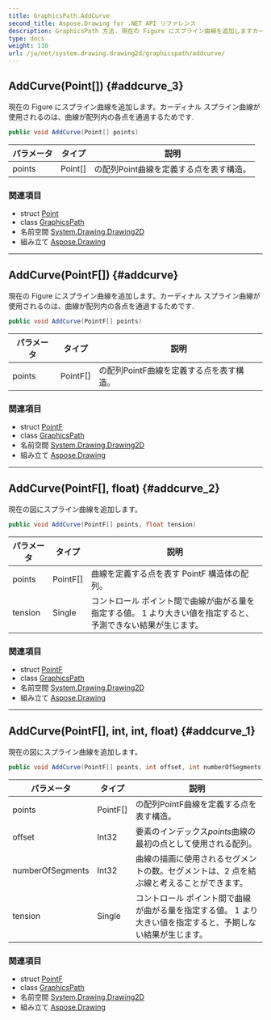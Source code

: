 ```yaml
---
title: GraphicsPath.AddCurve
second_title: Aspose.Drawing for .NET API リファレンス
description: GraphicsPath 方法. 現在の Figure にスプライン曲線を追加しますカーディナル スプライン曲線が使用されるのは曲線が配列内の各点を通過するためです.
type: docs
weight: 110
url: /ja/net/system.drawing.drawing2d/graphicspath/addcurve/
---
```

## AddCurve(Point[]) {#addcurve_3}

現在の Figure にスプライン曲線を追加します。カーディナル スプライン曲線が使用されるのは、曲線が配列内の各点を通過するためです.

```csharp
public void AddCurve(Point[] points)
```

| パラメータ | タイプ | 説明 |
| --- | --- | --- |
| points | Point[] | の配列Point曲線を定義する点を表す構造。 |

### 関連項目

* struct [Point](../../../system.drawing/point/)
* class [GraphicsPath](../)
* 名前空間 [System.Drawing.Drawing2D](../../graphicspath/)
* 組み立て [Aspose.Drawing](../../../)

---

## AddCurve(PointF[]) {#addcurve}

現在の Figure にスプライン曲線を追加します。カーディナル スプライン曲線が使用されるのは、曲線が配列内の各点を通過するためです.

```csharp
public void AddCurve(PointF[] points)
```

| パラメータ | タイプ | 説明 |
| --- | --- | --- |
| points | PointF[] | の配列PointF曲線を定義する点を表す構造。 |

### 関連項目

* struct [PointF](../../../system.drawing/pointf/)
* class [GraphicsPath](../)
* 名前空間 [System.Drawing.Drawing2D](../../graphicspath/)
* 組み立て [Aspose.Drawing](../../../)

---

## AddCurve(PointF[], float) {#addcurve_2}

現在の図にスプライン曲線を追加します。

```csharp
public void AddCurve(PointF[] points, float tension)
```

| パラメータ | タイプ | 説明 |
| --- | --- | --- |
| points | PointF[] | 曲線を定義する点を表す PointF 構造体の配列。 |
| tension | Single | コントロール ポイント間で曲線が曲がる量を指定する値。 1 より大きい値を指定すると、予測できない結果が生じます。 |

### 関連項目

* struct [PointF](../../../system.drawing/pointf/)
* class [GraphicsPath](../)
* 名前空間 [System.Drawing.Drawing2D](../../graphicspath/)
* 組み立て [Aspose.Drawing](../../../)

---

## AddCurve(PointF[], int, int, float) {#addcurve_1}

現在の図にスプライン曲線を追加します。

```csharp
public void AddCurve(PointF[] points, int offset, int numberOfSegments, float tension)
```

| パラメータ | タイプ | 説明 |
| --- | --- | --- |
| points | PointF[] | の配列PointF曲線を定義する点を表す構造。 |
| offset | Int32 | 要素のインデックス*points*曲線の最初の点として使用される配列。 |
| numberOfSegments | Int32 | 曲線の描画に使用されるセグメントの数。セグメントは、2 点を結ぶ線と考えることができます。 |
| tension | Single | コントロール ポイント間で曲線が曲がる量を指定する値。 1 より大きい値を指定すると、予期しない結果が生じます。 |

### 関連項目

* struct [PointF](../../../system.drawing/pointf/)
* class [GraphicsPath](../)
* 名前空間 [System.Drawing.Drawing2D](../../graphicspath/)
* 組み立て [Aspose.Drawing](../../../)


